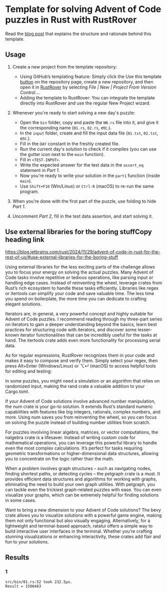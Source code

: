 # Template for solving Advent of Code puzzles in Rust with RustRover

Read the [blog post](https://blog.jetbrains.com/rust/2024/11/29/advent-of-code-in-rust-for-the-rest-of-us/) that explains the structure and rationale behind this template.

## Usage

1. Create a new project from the template repository:
   - Using GitHub’s templating feature: Simply click the Use this template [button](https://github.com/new?template_name=advent-of-code-rust-template&template_owner=bravit) on the repository page, create a new repository, and then open it in [RustRover](https://www.jetbrains.com/rust/) by selecting *File | New | Project From Version Control…*.
   -  Adding the template to RustRover: You can integrate the template directly into RustRover and use the regular New Project wizard.

2. Whenever you're ready to start solving a new day's puzzle:
   - Open the `bin` folder, copy and paste the `NN.rs` file into it, and give it the corresponding name (`01.rs`, `02.rs`, etc.).
   - In the `input` folder, create and fill the input data file (`01.txt`, `02.txt`, etc.).
   - Fill in the `DAY` constant in the freshly created file.
   - Run the current day's solution to check if it compiles (you can use the gutter icon next to the `main` function).
   - Fill in `<TEST-INPUT>`.
   - Write the expected answer for the test data in the `assert_eq` statement in *Part 1*.
   - Now you're ready to write your solution in the `part1` function (inside `main`).
   - Use `Shift+F10` (Win/Linux) or `Ctrl-R` (macOS) to re-run the same program.

3. When you're done with the first part of the puzzle, use folding to hide *Part 1*.

4. Uncomment *Part 2*, fill in the test data assertion, and start solving it.


## Use external libraries for the boring stuffCopy heading link
https://blog.jetbrains.com/rust/2024/11/29/advent-of-code-in-rust-for-the-rest-of-us/#use-external-libraries-for-the-boring-stuff

Using external libraries for the less exciting parts of the challenge allows you to focus your energy on solving the actual puzzles. Many Advent of Code tasks involve repetitive or tedious operations, like parsing input or handling edge cases. Instead of reinventing the wheel, leverage crates from Rust’s rich ecosystem to handle these tasks efficiently. Libraries like regex or itertools can simplify your code and save valuable time. The less time you spend on boilerplate, the more time you can dedicate to crafting elegant solutions.

Iterators are, in general, a very powerful concept and highly suitable for Advent of Code puzzles. I recommend reading through my three-part series on iterators to gain a deeper understanding beyond the basics, learn best practices for structuring code with iterators, and discover some lesser-known iterator functionalities that can be incredibly useful for the tasks at hand. The itertools crate adds even more functionality for processing serial data.

As for regular expressions, RustRover recognizes them in your code and makes it easy to compose and verify them. Simply select your regex, then press Alt+Enter (Windows/Linux) or ⌥↵ (macOS) to access helpful tools for editing and testing:



In some puzzles, you might need a simulation or an algorithm that relies on randomized input, making the rand crate a valuable addition to your Cargo.toml.

If your Advent of Code solutions involve advanced number manipulation, the num crate is your go-to solution. It extends Rust’s standard numeric capabilities with features like big integers, rationals, complex numbers, and more. Using num saves you from reinventing the wheel, so you can focus on solving the puzzle instead of building number utilities from scratch.

For puzzles involving linear algebra, matrices, or vector computations, the nalgebra crate is a lifesaver. Instead of writing custom code for mathematical operations, you can leverage this powerful library to handle even the most complex calculations. It’s perfect for tasks requiring geometric transformations or higher-dimensional data structures, allowing you to concentrate on the logic rather than the math.

When a problem involves graph structures – such as navigating nodes, finding shortest paths, or detecting cycles – the petgraph crate is a must. It provides efficient data structures and algorithms for working with graphs, eliminating the need to build your own graph utilities. With petgraph, you can tackle even the trickiest graph-related puzzles with ease. You can even visualize your graphs, which can be extremely helpful for finding solutions in some cases.

Want to bring a new dimension to your Advent of Code solutions? The bevy crate allows you to visualize solutions with a powerful game engine, making them not only functional but also visually engaging. Alternatively, for a lightweight and terminal-based approach, ratatui offers a simple way to build interactive user interfaces in the terminal. Whether you’re crafting stunning visualizations or enhancing interactivity, these crates add flair and fun to your solutions.

## Results

### 1
```text
src/bin/01.rs:52 took 232.5µs.
Result = 1506483
```

